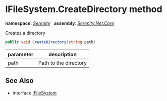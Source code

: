 # IFileSystem.CreateDirectory method
**namespace:** *[Serenity](../../README.md#serenity-namespace)*   **assembly**: *[Serenity.Net.Core](../../README.md)*

Creates a directory

```csharp
public void CreateDirectory(string path)
```

| parameter | description |
| --- | --- |
| path | Path to the directory |

## See Also

* interface [IFileSystem](../IFileSystem.md)